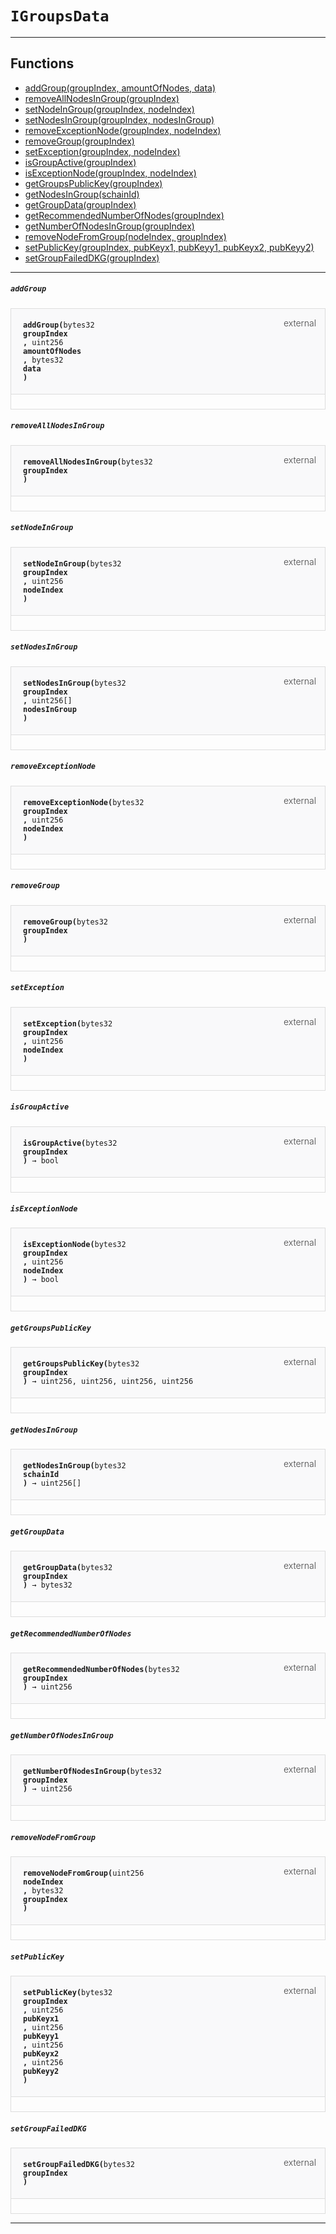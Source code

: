 # `IGroupsData`



--- 


## Functions

- [addGroup(groupIndex, amountOfNodes, data)](#addGroup)
- [removeAllNodesInGroup(groupIndex)](#removeAllNodesInGroup)
- [setNodeInGroup(groupIndex, nodeIndex)](#setNodeInGroup)
- [setNodesInGroup(groupIndex, nodesInGroup)](#setNodesInGroup)
- [removeExceptionNode(groupIndex, nodeIndex)](#removeExceptionNode)
- [removeGroup(groupIndex)](#removeGroup)
- [setException(groupIndex, nodeIndex)](#setException)
- [isGroupActive(groupIndex)](#isGroupActive)
- [isExceptionNode(groupIndex, nodeIndex)](#isExceptionNode)
- [getGroupsPublicKey(groupIndex)](#getGroupsPublicKey)
- [getNodesInGroup(schainId)](#getNodesInGroup)
- [getGroupData(groupIndex)](#getGroupData)
- [getRecommendedNumberOfNodes(groupIndex)](#getRecommendedNumberOfNodes)
- [getNumberOfNodesInGroup(groupIndex)](#getNumberOfNodesInGroup)
- [removeNodeFromGroup(nodeIndex, groupIndex)](#removeNodeFromGroup)
- [setPublicKey(groupIndex, pubKeyx1, pubKeyy1, pubKeyx2, pubKeyy2)](#setPublicKey)
- [setGroupFailedDKG(groupIndex)](#setGroupFailedDKG)

--- 




##### `addGroup`

<div class="funcnameaddGroup contract-function">
<h4 id="addGroup">
<code>addGroup(<span class="var-type">bytes32</span>
groupIndex
, <span class="var-type">uint256</span>
amountOfNodes
, <span class="var-type">bytes32</span>
data
)<span class="var-type"></span></code>
<span class="item">external</span>
</h4>
<div class="description">


</div>
</div>

##### `removeAllNodesInGroup`

<div class="funcnameremoveAllNodesInGroup contract-function">
<h4 id="removeAllNodesInGroup">
<code>removeAllNodesInGroup(<span class="var-type">bytes32</span>
groupIndex
)<span class="var-type"></span></code>
<span class="item">external</span>
</h4>
<div class="description">


</div>
</div>

##### `setNodeInGroup`

<div class="funcnamesetNodeInGroup contract-function">
<h4 id="setNodeInGroup">
<code>setNodeInGroup(<span class="var-type">bytes32</span>
groupIndex
, <span class="var-type">uint256</span>
nodeIndex
)<span class="var-type"></span></code>
<span class="item">external</span>
</h4>
<div class="description">


</div>
</div>

##### `setNodesInGroup`

<div class="funcnamesetNodesInGroup contract-function">
<h4 id="setNodesInGroup">
<code>setNodesInGroup(<span class="var-type">bytes32</span>
groupIndex
, <span class="var-type">uint256[]</span>
nodesInGroup
)<span class="var-type"></span></code>
<span class="item">external</span>
</h4>
<div class="description">


</div>
</div>

##### `removeExceptionNode`

<div class="funcnameremoveExceptionNode contract-function">
<h4 id="removeExceptionNode">
<code>removeExceptionNode(<span class="var-type">bytes32</span>
groupIndex
, <span class="var-type">uint256</span>
nodeIndex
)<span class="var-type"></span></code>
<span class="item">external</span>
</h4>
<div class="description">


</div>
</div>

##### `removeGroup`

<div class="funcnameremoveGroup contract-function">
<h4 id="removeGroup">
<code>removeGroup(<span class="var-type">bytes32</span>
groupIndex
)<span class="var-type"></span></code>
<span class="item">external</span>
</h4>
<div class="description">


</div>
</div>

##### `setException`

<div class="funcnamesetException contract-function">
<h4 id="setException">
<code>setException(<span class="var-type">bytes32</span>
groupIndex
, <span class="var-type">uint256</span>
nodeIndex
)<span class="var-type"></span></code>
<span class="item">external</span>
</h4>
<div class="description">


</div>
</div>

##### `isGroupActive`

<div class="funcnameisGroupActive contract-function">
<h4 id="isGroupActive">
<code>isGroupActive(<span class="var-type">bytes32</span>
groupIndex
)<span class="var-type"> → bool</span></code>
<span class="item">external</span>
</h4>
<div class="description">


</div>
</div>

##### `isExceptionNode`

<div class="funcnameisExceptionNode contract-function">
<h4 id="isExceptionNode">
<code>isExceptionNode(<span class="var-type">bytes32</span>
groupIndex
, <span class="var-type">uint256</span>
nodeIndex
)<span class="var-type"> → bool</span></code>
<span class="item">external</span>
</h4>
<div class="description">


</div>
</div>

##### `getGroupsPublicKey`

<div class="funcnamegetGroupsPublicKey contract-function">
<h4 id="getGroupsPublicKey">
<code>getGroupsPublicKey(<span class="var-type">bytes32</span>
groupIndex
)<span class="var-type"> → uint256, uint256, uint256, uint256</span></code>
<span class="item">external</span>
</h4>
<div class="description">


</div>
</div>

##### `getNodesInGroup`

<div class="funcnamegetNodesInGroup contract-function">
<h4 id="getNodesInGroup">
<code>getNodesInGroup(<span class="var-type">bytes32</span>
schainId
)<span class="var-type"> → uint256[]</span></code>
<span class="item">external</span>
</h4>
<div class="description">


</div>
</div>

##### `getGroupData`

<div class="funcnamegetGroupData contract-function">
<h4 id="getGroupData">
<code>getGroupData(<span class="var-type">bytes32</span>
groupIndex
)<span class="var-type"> → bytes32</span></code>
<span class="item">external</span>
</h4>
<div class="description">


</div>
</div>

##### `getRecommendedNumberOfNodes`

<div class="funcnamegetRecommendedNumberOfNodes contract-function">
<h4 id="getRecommendedNumberOfNodes">
<code>getRecommendedNumberOfNodes(<span class="var-type">bytes32</span>
groupIndex
)<span class="var-type"> → uint256</span></code>
<span class="item">external</span>
</h4>
<div class="description">


</div>
</div>

##### `getNumberOfNodesInGroup`

<div class="funcnamegetNumberOfNodesInGroup contract-function">
<h4 id="getNumberOfNodesInGroup">
<code>getNumberOfNodesInGroup(<span class="var-type">bytes32</span>
groupIndex
)<span class="var-type"> → uint256</span></code>
<span class="item">external</span>
</h4>
<div class="description">


</div>
</div>

##### `removeNodeFromGroup`

<div class="funcnameremoveNodeFromGroup contract-function">
<h4 id="removeNodeFromGroup">
<code>removeNodeFromGroup(<span class="var-type">uint256</span>
nodeIndex
, <span class="var-type">bytes32</span>
groupIndex
)<span class="var-type"></span></code>
<span class="item">external</span>
</h4>
<div class="description">


</div>
</div>

##### `setPublicKey`

<div class="funcnamesetPublicKey contract-function">
<h4 id="setPublicKey">
<code>setPublicKey(<span class="var-type">bytes32</span>
groupIndex
, <span class="var-type">uint256</span>
pubKeyx1
, <span class="var-type">uint256</span>
pubKeyy1
, <span class="var-type">uint256</span>
pubKeyx2
, <span class="var-type">uint256</span>
pubKeyy2
)<span class="var-type"></span></code>
<span class="item">external</span>
</h4>
<div class="description">


</div>
</div>

##### `setGroupFailedDKG`

<div class="funcnamesetGroupFailedDKG contract-function">
<h4 id="setGroupFailedDKG">
<code>setGroupFailedDKG(<span class="var-type">bytes32</span>
groupIndex
)<span class="var-type"></span></code>
<span class="item">external</span>
</h4>
<div class="description">


</div>
</div>

--- 


<style>
    .contract-function {
        border-radius: var(--border-radius);
        border: solid 1px #ddd;
        max-width: 90vw;
        padding: 0;
        margin-top: 1em;
        margin-bottom: 1em;
        word-wrap: break-word;
    }

    .contract-function h4 {
        display: -webkit-box;
        display: -ms-flexbox;
        display: flex;
        -webkit-box-orient: horizontal;
        -webkit-box-direction: normal;
        -ms-flex-direction: row;
        flex-direction: row;
        -webkit-box-pack: justify;
        -ms-flex-pack: justify;
        justify-content: space-between;
        -ms-flex-line-pack: start;
        align-content: flex-start;
        padding: 0;
        margin: 1em;
        margin-bottom: 2em;
        position: relative;
        font-size: inherit;
    }

    .contract-function h4::before {
        content: "";
        display: block;
        position: absolute;
        height: 100%;
        width: 100%;
        -webkit-box-sizing: content-box;
        box-sizing: content-box;
        padding: 1em;
        margin: -1em;
        z-index: -10;
        background-color: #f9f9fa;
        border-bottom: solid 1px #ddd;
    }
    .anchor {
        display: inline-block;
        height: 1em;
        margin-left: -25px;
        opacity: 0;
        position: absolute;
        transition: opacity var(--transition-speed-sm) var(--transition-timing);
    }

    .contract-function h4 code {
        color: inherit;
        background-color: transparent;
        padding: 5px
    }

    .contract-function h4 .item {
        font-weight: 300;
        opacity: .8;
    }

    .contract-function .description{
        margin-left: 20px;
        padding: 5px
    }

    .contract-function .var-type {
         font-weight: 300;
    }
</style>